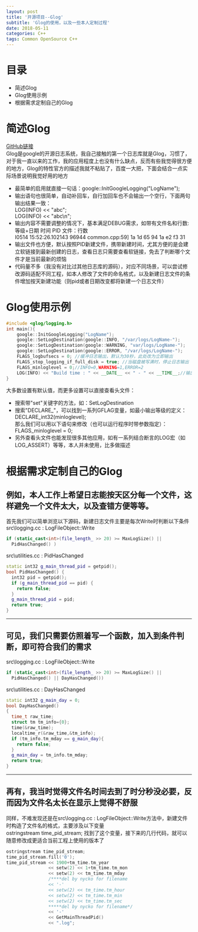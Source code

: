 ```yaml
---
layout: post
title: '开源项目--Glog'
subtitle: 'Glog的使用，以及一些本人定制过程'
date: 2018-05-11
categories: C++
tags: Common OpenSource C++
---
```


# 目录
* 简述Glog
* Glog使用示例
* 根据需求定制自己的Glog


# 简述Glog
[GitHub链接](https://github.com/google/glog)  
Glog是google的开源日志系统，我自己接触的第一个日志库就是Glog，习惯了，对于我一直以来的工作，我的应用程度上也没有什么缺点，反而有些我觉得很方便的地方，Glog的特性官方的描述我就不粘贴了，百度一大把，下面会结合一点实际场景说明我觉好用的地方  
* 最简单的启用就直接一句话：google::InitGoogleLogging("LogName");
* 输出语句也很简单，自动补回车，自行加回车也不会输出一个空行，下面两句输出结果一致：  
    LOG(INFO) << "abc";  
    LOG(INFO) << "abc\n";
* 输出内容不需要调整的情况下，基本满足DEBUG需求，如带有文件名和行数:  
    等级+日期 时间 PID 文件：行数  
    I0514 15:52:26.102143 96944 common.cpp:59] 1a 1d 65 94 1a e2 f3 31
* 输出文件也方便，默认按照PID新建文件，携带新建时间，尤其方便的是会建立软链接到最新创建的日志，查看日志只需要查看软链接，免去了判断哪个文件才是当前最新的烦恼
* 代码量不多（我没有对比过其他日志库的源码），对应不同场景，可以尝试修改源码适配不同工程，如本人修改了文件的命名格式，以及新建日志文件的条件增加按天新建功能（则pid或者日期改变都将新建一个日志文件）

# Glog使用示例

```cpp
#include <glog/logging.h>
int main(){
    google::InitGoogleLogging("LogName");
    google::SetLogDestination(google::INFO, "/var/logs/LogName-");
    google::SetLogDestination(google::WARNING, "var/logs/LogName-");
    google::SetLogDestination(google::ERROR, "/var/logs/LogName-");
    FLAGS_logbufsecs = 0; //缓冲日志输出，默认为30秒，此处改为立即输出
    FLAGS_stop_logging_if_full_disk = true; //当磁盘被写满时，停止日志输出
    FLAGS_minloglevel = 0;//INFO=0,WARNING=1,ERROR=2 
    LOG(INFO) << "Build time : " << __DATE__ << " - " << __TIME__;//输出编译时间
}
```
大多数设置有默认值，而更多设置可以直接查看头文件：
* 搜索带"set"关键字的方法，如：SetLogDestination
* 搜索"DECLARE_"，可以找到一系列GFLAG变量，如最小输出等级的定义：  
    DECLARE_int32(minloglevel);  
    那么我们可以用以下语句来修改（也可以运行程序时带参数指定）：  
    FLAGS_minloglevel = 0;
* 另外查看头文件也能发现很多其他应用，如有一系列结合断言的LOG宏（如LOG_ASSERT）等等，本人并未使用，比多做描述

# 根据需求定制自己的Glog
## 例如，本人工作上希望日志能按天区分每一个文件，这样避免一个文件太大，以及查错方便等等。

首先我们可以简单浏览以下源码，新建日志文件主要是每次Write时判断以下条件  
src\logging.cc : LogFileObject::Write
```cpp
if (static_cast<int>(file_length_ >> 20) >= MaxLogSize() ||
  PidHasChanged() )
```
src\utilities.cc : PidHasChanged
```cpp
static int32 g_main_thread_pid = getpid();
bool PidHasChanged() {
  int32 pid = getpid();
  if (g_main_thread_pid == pid) {
    return false;
  }
  g_main_thread_pid = pid;
  return true;
}
```
---
## 可见，我们只需要仿照着写一个函数，加入到条件判断，即可符合我们的需求
src\logging.cc : LogFileObject::Write
```cpp
if (static_cast<int>(file_length_ >> 20) >= MaxLogSize() ||
  PidHasChanged() || DayHasChanged())
```
src\utilities.cc : DayHasChanged
```cpp
static int32 g_main_day = 0;
bool DayHasChanged()
{
  time_t raw_time;
  struct tm tm_info={0};
  time(&raw_time);
  localtime_r(&raw_time,&tm_info);
  if (tm_info.tm_mday == g_main_day){
    return false;
  }
  g_main_day = tm_info.tm_mday;
  return true;
}
```
---
## 再有，我当时觉得文件名时间去到了时分秒没必要，反而因为文件名太长在显示上觉得不舒服
同样，不难发现还是在src\logging.cc : LogFileObject::Write方法中，新建文件时构造了文件名的格式，主要涉及以下变量  
ostringstream time_pid_stream;
找到了这个变量，接下来的几行代码，就可以随意修改成更适合当前工程上使用的版本了
```cpp
ostringstream time_pid_stream;
time_pid_stream.fill('0');
time_pid_stream << 1900+tm_time.tm_year
                << setw(2) << 1+tm_time.tm_mon
                << setw(2) << tm_time.tm_mday
                /****del by nycko for filename
                << '-'
                << setw(2) << tm_time.tm_hour
                << setw(2) << tm_time.tm_min
                << setw(2) << tm_time.tm_sec
                *****del by nycko for filename*/
                << '-'
                << GetMainThreadPid()
                << ".log";
```
